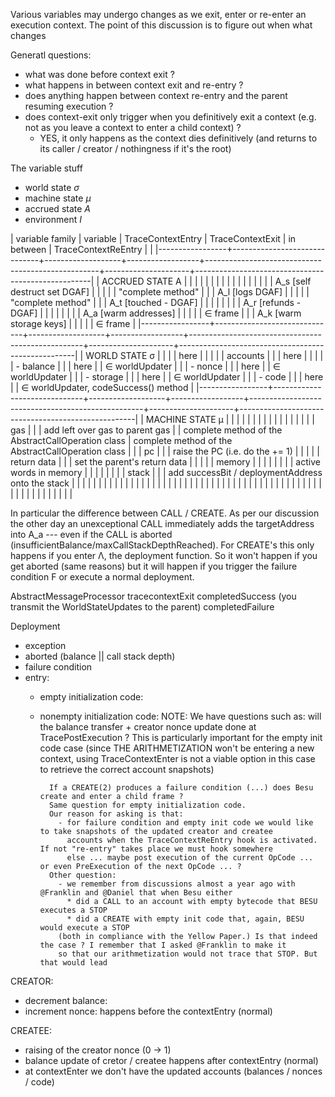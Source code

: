 Various variables may undergo changes as we exit, enter or re-enter an execution context. The point of this discussion is to figure out when what changes

Generatl questions:
- what was done before context exit ?
- what happens in between context exit and re-entry ?
- does anything happen between context re-entry and the parent resuming execution ?
- does context-exit only trigger when you definitively exit a context (e.g. not as you leave a context to enter a child context) ?
  - YES, it only happens as the context dies definitively (and returns to its caller / creator / nothingness if it's the root)

The variable stuff
- world state $\sigma$
- machine state $\mu$
- accrued state $A$
- environment $I$

| variable family | variable                     | TraceContextEntry | TraceContextExit | in between                                        | TraceContextReEntry |                                                    |
|-----------------+------------------------------+-------------------+------------------+---------------------------------------------------+---------------------+----------------------------------------------------|
| ACCRUED STATE A |                              |                   |                  |                                                   |                     |                                                    |
|                 |                              |                   |                  |                                                   |                     |                                                    |
|                 | A_s [self destruct set DGAF] |                   |                  |                                                   |                     | "complete method"                                  |
|                 | A_l [logs DGAF]              |                   |                  |                                                   |                     | "complete method"                                  |
|                 | A_t [touched - DGAF]         |                   |                  |                                                   |                     |                                                    |
|                 | A_r [refunds - DGAF]         |                   |                  |                                                   |                     |                                                    |
|                 | A_a [warm addresses]         |                   |                  |                                                   |                     | ∈ frame                                            |
|                 | A_k [warm storage keys]      |                   |                  |                                                   |                     | ∈ frame                                            |
|-----------------+------------------------------+-------------------+------------------+---------------------------------------------------+---------------------+----------------------------------------------------|
| WORLD STATE σ   |                              |                   |                  | here                                              |                     |                                                    |
|                 | accounts                     |                   |                  | here                                              |                     |                                                    |
|                 | - balance                    |                   |                  | here                                              |                     | ∈ worldUpdater                                     |
|                 | - nonce                      |                   |                  | here                                              |                     | ∈ worldUpdater                                     |
|                 | - storage                    |                   |                  | here                                              |                     | ∈ worldUpdater                                     |
|                 | - code                       |                   |                  | here                                              |                     | ∈ worldUpdater, codeSuccess() method               |
|-----------------+------------------------------+-------------------+------------------+---------------------------------------------------+---------------------+----------------------------------------------------|
| MACHINE STATE μ |                              |                   |                  |                                                   |                     |                                                    |
|                 |                              |                   |                  |                                                   |                     |                                                    |
|                 | gas                          |                   |                  | add left over gas to parent gas                   |                     | complete method of the AbstractCallOperation class | complete method of the AbstractCallOperation class |
|                 | pc                           |                   |                  | raise the PC (i.e. do the += 1)                   |                     |                                                    |
|                 | return data                  |                   |                  | set the parent's return data                      |                     |                                                    |
|                 | memory                       |                   |                  |                                                   |                     |                                                    |
|                 | active words in memory       |                   |                  |                                                   |                     |                                                    |
|                 | stack                        |                   |                  | add successBit / deploymentAddress onto the stack |                     |                                                    |
|                 |                              |                   |                  |                                                   |                     |                                                    |
|                 |                              |                   |                  |                                                   |                     |                                                    |
|                 |                              |                   |                  |                                                   |                     |                                                    |
|                 |                              |                   |                  |                                                   |                     |                                                    |
|                 |                              |                   |                  |                                                   |                     |                                                    |
|                 |                              |                   |                  |                                                   |                     |                                                    |
|                 |                              |                   |                  |                                                   |                     |                                                    |

In particular the difference between CALL / CREATE. As per our discussion the other day an unexceptional CALL immediately adds the targetAddress into A_a --- even if the CALL is aborted (insufficientBalance/maxCallStackDepthReached). For CREATE's this only happens if you enter Λ, the deployment function. So it won't happen if you get aborted (same reasons) but it will happen if you trigger the failure condition F or execute a normal deployment.


AbstractMessageProcessor
    tracecontextExit
        completedSuccess (you transmit the WorldStateUpdates to the parent)
        completedFailure

Deployment
- exception
- aborted (balance || call stack depth)
- failure condition
- entry:
  - empty initialization code:
  - nonempty initialization code:
          NOTE: We have questions such as: will the balance transfer + creator nonce update done at TracePostExecution ?
          This is particularly important for the empty init code case (since THE ARITHMETIZATION won't be entering a new
          context, using TraceContextEnter is not a viable option in this case to retrieve the correct account snapshots)
          
          If a CREATE(2) produces a failure condition (...) does Besu create and enter a child frame ?
          Same question for empty initialization code.
          Our reason for asking is that:
            - for failure condition and empty init code we would like to take snapshots of the updated creator and createe
              accounts when the TraceContextReEntry hook is activated. If not "re-entry" takes place we must hook somewhere
              else ... maybe post execution of the current OpCode ... or even PreExecution of the next OpCode ... ?
          Other question:
            - we remember from discussions almost a year ago with @Franklin and @Daniel that when Besu either
              * did a CALL to an account with empty bytecode that BESU executes a STOP
              * did a CREATE with empty init code that, again, BESU would execute a STOP
            (both in compliance with the Yellow Paper.) Is that indeed the case ? I remember that I asked @Franklin to make it
            so that our arithmetization would not trace that STOP. But that would lead

CREATOR:
- decrement balance: 
- increment nonce:                happens before the contextEntry (normal)

CREATEE:
- raising of the creator nonce    (0 → 1)
- balance update of cretor / createe happens after contextEntry (normal)
- at contextEnter we don't have the updated accounts (balances / nonces / code)
